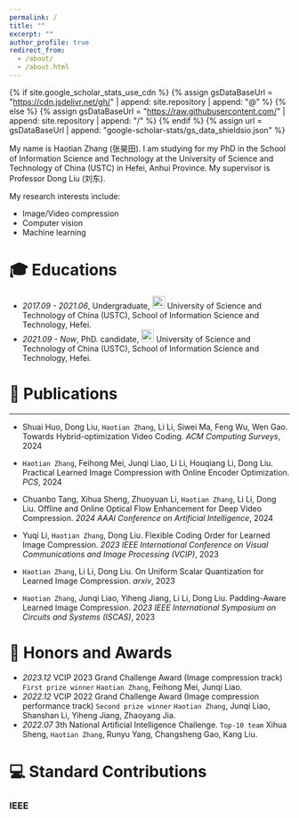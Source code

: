 ```yaml
---
permalink: /
title: ""
excerpt: ""
author_profile: true
redirect_from: 
  - /about/
  - /about.html
---
```


{% if site.google_scholar_stats_use_cdn %}
{% assign gsDataBaseUrl = "https://cdn.jsdelivr.net/gh/" | append: site.repository | append: "@" %}
{% else %}
{% assign gsDataBaseUrl = "https://raw.githubusercontent.com/" | append: site.repository | append: "/" %}
{% endif %}
{% assign url = gsDataBaseUrl | append: "google-scholar-stats/gs_data_shieldsio.json" %}

<span class='anchor' id='-abo'></span>

My name is Haotian Zhang (张昊田). I am studying for my PhD in the School of Information Science and Technology at the University of Science and Technology of China (USTC) in Hefei, Anhui Province. My supervisor is Professor Dong Liu (刘东).

My research interests include:
- Image/Video compression
- Computer vision
- Machine learning
  


<span class='anchor' id='-edu'></span>

# 🎓 Educations
- *2017.09 - 2021.06*, Undergraduate, <a href="https://www.ustc.edu.cn/"><img class="svg" src="/images/USTC_logo.png" width="23pt"></a> University of Science and Technology of China (USTC), School of Information Science and Technology, Hefei.
- *2021.09 - Now*, PhD. candidate, <a href="https://www.ustc.edu.cn/"><img class="svg" src="/images/USTC_logo.png" width="23pt"></a> University of Science and Technology of China (USTC), School of Information Science and Technology, Hefei.
 
<span class='anchor' id='-pub'></span>

# 📝 Publications
---
- Shuai Huo, Dong Liu, `Haotian Zhang`, Li Li, Siwei Ma, Feng Wu, Wen Gao. Towards Hybrid-optimization Video Coding. *ACM Computing Surveys*, 2024

-	`Haotian Zhang`, Feihong Mei, Junqi Liao, Li Li, Houqiang Li, Dong Liu. Practical Learned Image Compression with Online Encoder Optimization. *PCS*, 2024 

- Chuanbo Tang, Xihua Sheng, Zhuoyuan Li, `Haotian Zhang`, Li Li, Dong Liu. Offline and Online Optical Flow Enhancement for Deep Video Compression. *2024 AAAI Conference on Artificial Intelligence*, 2024

-	Yuqi Li, `Haotian Zhang`, Dong Liu. Flexible Coding Order for Learned Image Compression. *2023 IEEE International Conference on Visual Communications and Image Processing (VCIP)*, 2023  

-	`Haotian Zhang`, Li Li, Dong Liu. On Uniform Scalar Quantization for Learned Image Compression. *arxiv*, 2023

- `Haotian Zhang`, Junqi Liao, Yiheng Jiang, Li Li, Dong Liu. Padding-Aware Learned Image Compression. *2023 IEEE International Symposium on Circuits and Systems (ISCAS)*, 2023  

<span class='anchor' id='-hon'></span>

# 🏅 Honors and Awards
- *2023.12* VCIP 2023 Grand Challenge Award (Image compression track) `First prize winner` `Haotian Zhang`, Feihong Mei, Junqi Liao.
- *2022.12* VCIP 2022 Grand Challenge Award (Image compression performance track) `Second prize winner` `Haotian Zhang`, Junqi Liao, Shanshan Li, Yiheng Jiang, Zhaoyang Jia.
- *2022.07* 3th National Artificial Intelligence Challenge. `Top-10 team` Xihua Sheng, `Haotian Zhang`, Runyu Yang, Changsheng Gao, Kang Liu.

<span class='anchor' id='-std'></span>

# 💻 Standard Contributions
### IEEE



